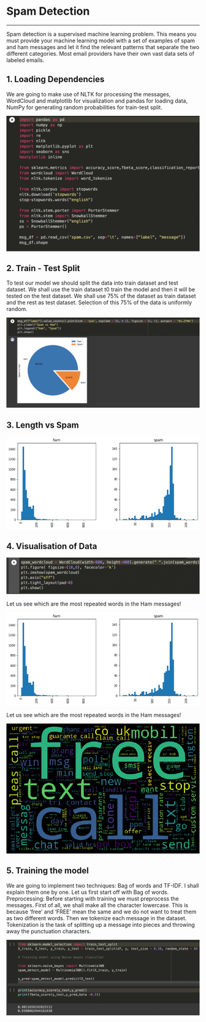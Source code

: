 # Spam Detection
-----------------

Spam detection is a supervised machine learning problem. This means you must provide your machine learning model with a set of examples of spam and ham messages and let it find the relevant patterns that separate the two different categories. Most email providers have their own vast data sets of labeled emails.


## 1. Loading Dependencies

We are going to make use of NLTK for processing the messages, WordCloud and matplotlib for visualization and pandas for loading data, NumPy for generating random probabilities for train-test split.

![Dependencies](https://github.com/whodoibenow/spamdetection/raw/main/Plots/Screenshot%202021-11-04%20at%207.39.42%20PM.png)

## 2. Train - Test Split

To test our model we should split the data into train dataset and test dataset. We shall use the train dataset t0 train the model and then it will be tested on the test dataset. We shall use 75% of the dataset as train dataset and the rest as test dataset. Selection of this 75% of the data is uniformly random.

![Spam vs Ham](https://github.com/whodoibenow/spamdetection/raw/main/Plots/Screenshot%202021-11-04%20at%207.40.23%20PM.png)

## 3. Length vs Spam

![](https://github.com/whodoibenow/spamdetection/raw/main/Plots/Unknow5n.png)

## 4. Visualisation of Data

![Code](https://github.com/whodoibenow/spamdetection/raw/main/Plots/Screenshot%202021-11-04%20at%207.50.01%20PM.png)

Let us see which are the most repeated words in the Ham messages! 

![](https://github.com/whodoibenow/spamdetection/raw/main/Plots/Unknown.png)

Let us see which are the most repeated words in the Ham messages! 


![](https://github.com/whodoibenow/spamdetection/raw/main/Plots/Unknown%20copy.png)

## 5. Training the model

We are going to implement two techniques: Bag of words and TF-IDF. I shall explain them one by one. Let us first start off with Bag of words.
Preprocessing: Before starting with training we must preprocess the messages. First of all, we shall make all the character lowercase. This is because ‘free’ and ‘FREE’ mean the same and we do not want to treat them as two different words.
Then we tokenize each message in the dataset. Tokenization is the task of splitting up a message into pieces and throwing away the punctuation characters. 

![](https://github.com/whodoibenow/spamdetection/blob/main/Plots/Screenshot%202021-11-04%20at%207.59.13%20PM.png)







